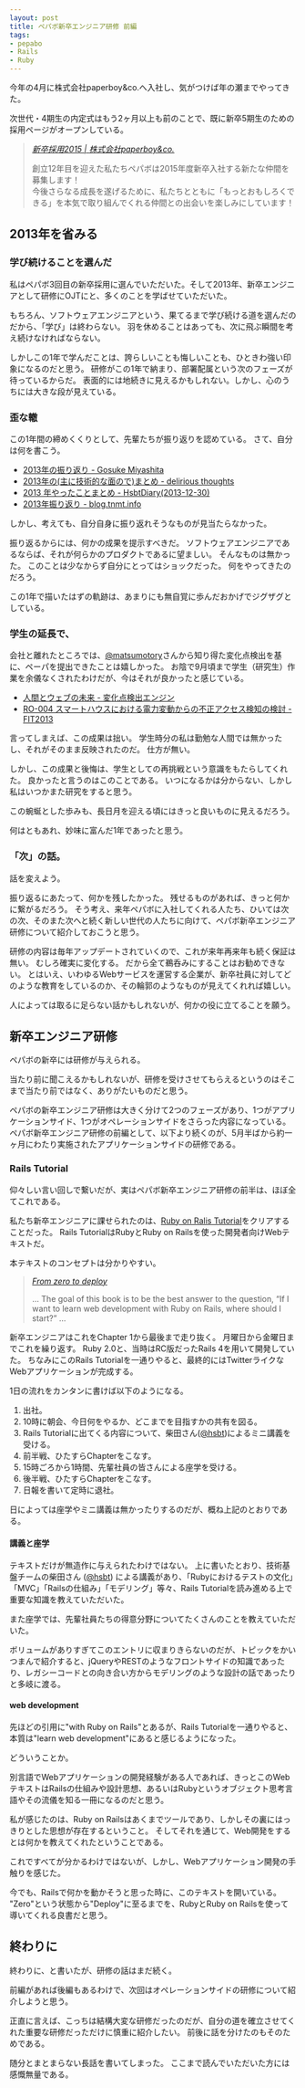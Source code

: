 ```yaml
---
layout: post
title: ペパボ新卒エンジニア研修 前編
tags: 
- pepabo
- Rails
- Ruby
---
```

今年の4月に株式会社paperboy&co.へ入社し、気がつけば年の瀬までやってきた。

次世代・4期生の内定式はもう2ヶ月以上も前のことで、既に新卒5期生のための採用ページがオープンしている。

> [*新卒採用2015 | 株式会社paperboy&co.*](http://www.paperboy.co.jp/recruit2015/)
>
> 創立12年目を迎えた私たちペパボは2015年度新卒入社する新たな仲間を募集します！  
> 今後さらなる成長を遂げるために、私たちとともに「もっとおもしろくできる」を本気で取り組んでくれる仲間との出会いを楽しみにしています！

## 2013年を省みる

### 学び続けることを選んだ

私はペパボ3回目の新卒採用に選んでいただいた。そして2013年、新卒エンジニアとして研修にOJTにと、多くのことを学ばせていただいた。

もちろん、ソフトウェアエンジニアという、果てるまで学び続ける道を選んだのだから、「学び」は終わらない。
羽を休めることはあっても、次に飛ぶ瞬間を考え続けなければならない。

しかしこの1年で学んだことは、誇らしいことも悔しいことも、ひときわ強い印象になるのだと思う。
研修がこの1年で納まり、部署配属という次のフェーズが待っているからだ。
表面的には地続きに見えるかもしれない。しかし、心のうちには大きな段が見えている。

### 歪な轍

この1年間の締めくくりとして、先輩たちが振り返りを認めている。
さて、自分は何を書こう。

 * [2013年の振り返り - Gosuke Miyashita](http://mizzy.org/blog/2013/12/31/1/)
 * [2013年の(主に技術的な面ので)まとめ - delirious thoughts](http://blog.kentarok.org/entry/2013/12/30/202028)
 * [2013 年やったことまとめ - HsbtDiary(2013-12-30)](http://www.hsbt.org/diary/20131230.html#p03)
 * [2013年振り返り - blog.tnmt.info](http://blog.tnmt.info/2013/12/31/look-back-2013/)

しかし、考えても、自分自身に振り返れそうなものが見当たらなかった。

振り返るからには、何かの成果を提示すべきだ。
ソフトウェアエンジニアであるならば、それが何らかのプロダクトであるに望ましい。
そんなものは無かった。
このことは少なからず自分にとってはショックだった。
何をやってきたのだろう。

この1年で描いたはずの軌跡は、あまりにも無自覚に歩んだおかげでジグザグとしている。

### 学生の延長で、

会社と離れたところでは、[@matsumotory](https://twitter.com/matsumotory)さんから知り得た変化点検出を基に、ペーパを提出できたことは嬉しかった。
お陰で9月頃まで学生（研究生）作業を余儀なくされたわけだが、今はそれが良かったと感じている。

 * [人間とウェブの未来 - 変化点検出エンジン](http://blog.matsumoto-r.jp/?p=35)
 * [RO-004 スマートハウスにおける電力変動からの不正アクセス検知の検討 - FIT2013](http://www.ipsj.or.jp/event/fit/fit2013/program/data/html/abstract/RO-004.html)

言ってしまえば、この成果は拙い。
学生時分の私は勤勉な人間では無かったし、それがそのまま反映されたのだ。
仕方が無い。

しかし、この成果と後悔は、学生としての再挑戦という意識をもたらしてくれた。
良かったと言うのはこのことである。
いつになるかは分からない、しかし私はいつかまた研究をすると思う。

この蜿蜒とした歩みも、長日月を迎える頃にはきっと良いものに見えるだろう。

何はともあれ、妙味に富んだ1年であったと思う。

### 「次」の話。

話を変えよう。

振り返るにあたって、何かを残したかった。
残せるものがあれば、きっと何かに繋がるだろう。
そう考え、来年ペパボに入社してくれる人たち、ひいては次の次、そのまた次へと続く新しい世代の人たちに向けて、ペパボ新卒エンジニア研修について紹介しておこうと思う。

研修の内容は毎年アップデートされていくので、これが来年再来年も続く保証は無い。
むしろ確実に変化する。
だから全て鵜呑みにすることはお勧めできない。
とはいえ、いわゆるWebサービスを運営する企業が、新卒社員に対してどのような教育をしているのか、その輪郭のようなものが見えてくれれば嬉しい。

人によっては取るに足らない話かもしれないが、何かの役に立てることを願う。

## 新卒エンジニア研修

ペパボの新卒には研修が与えられる。

当たり前に聞こえるかもしれないが、研修を受けさせてもらえるというのはそこまで当たり前ではなく、ありがたいものだと思う。

ペパボの新卒エンジニア研修は大きく分けて2つのフェーズがあり、1つがアプリケーションサイド、1つがオペレーションサイドをさらった内容になっている。
ペパボ新卒エンジニア研修の前編として、以下より続くのが、5月半ばから約一ヶ月にわたり実施されたアプリケーションサイドの研修である。

### Rails Tutorial

仰々しい言い回しで繋いだが、実はペパボ新卒エンジニア研修の前半は、ほぼ全てこれである。

私たち新卒エンジニアに課せられたのは、[Ruby on Ralis Tutorial](http://ruby.railstutorial.org/ruby-on-rails-tutorial-book)をクリアすることだった。
Rails TutorialはRubyとRuby on Railsを使った開発者向けWebテキストだ。

本テキストのコンセプトは分かりやすい。

> [*From zero to deploy*](http://ruby.railstutorial.org/ruby-on-rails-tutorial-book#top)
>
> ... The goal of this book is to be the best answer to the question, “If I want to learn web development with Ruby on Rails, where should I start?” ...

新卒エンジニアはこれをChapter 1から最後まで走り抜く。
月曜日から金曜日までこれを繰り返す。
Ruby 2.0と、当時はRC版だったRails 4を用いて開発していた。
ちなみにこのRails Tutorialを一通りやると、最終的にはTwitterライクなWebアプリケーションが完成する。

1日の流れをカンタンに書けば以下のようになる。

 1. 出社。
 1. 10時に朝会、今日何をやるか、どこまでを目指すかの共有を図る。
 1. Rails Tutorialに出てくる内容について、柴田さん([@hsbt](https://twitter.com/hsbt))によるミニ講義を受ける。
 1. 前半戦、ひたすらChapterをこなす。
 1. 15時ごろから1時間、先輩社員の皆さんによる座学を受ける。
 1. 後半戦、ひたすらChapterをこなす。
 1. 日報を書いて定時に退社。

日によっては座学やミニ講義は無かったりするのだが、概ね上記のとおりである。

#### 講義と座学

テキストだけが無造作に与えられたわけではない。
上に書いたとおり、技術基盤チームの柴田さん ([@hsbt](https://twitter.com/hsbt)) による講義があり、「Rubyにおけるテストの文化」「MVC」「Railsの仕組み」「モデリング」等々、Rails Tutorialを読み進める上で重要な知識を教えていただいた。

また座学では、先輩社員たちの得意分野についてたくさんのことを教えていただいた。

ボリュームがありすぎてこのエントリに収まりきらないのだが、トピックをかいつまんで紹介すると、jQueryやRESTのようなフロントサイドの知識であったり、レガシーコードとの向き合い方からモデリングのような設計の話であったりと多岐に渡る。

#### web development

先ほどの引用に"with Ruby on Rails"とあるが、Rails Tutorialを一通りやると、本質は"learn web development"にあると感じるようになった。

どういうことか。

別言語でWebアプリケーションの開発経験がある人であれば、きっとこのWebテキストはRailsの仕組みや設計思想、あるいはRubyというオブジェクト思考言語やその流儀を知る一冊になるのだと思う。

私が感じたのは、Ruby on Railsはあくまでツールであり、しかしその裏にはっきりとした思想が存在するということ。
そしてそれを通じて、Web開発をするとは何かを教えてくれたということである。

これですべてが分かるわけではないが、しかし、Webアプリケーション開発の手触りを感じた。

今でも、Railsで何かを動かそうと思った時に、このテキストを開いている。
"Zero"という状態から"Deploy"に至るまでを、RubyとRuby on Railsを使って導いてくれる良書だと思う。

## 終わりに

終わりに、と書いたが、研修の話はまだ続く。

前編があれば後編もあるわけで、次回はオペレーションサイドの研修について紹介しようと思う。

正直に言えば、こっちは結構大変な研修だったのだが、自分の道を確立させてくれた重要な研修だっただけに慎重に紹介したい。
前後に話を分けたのもそのためである。

随分とまとまらない長話を書いてしまった。
ここまで読んでいただいた方には感慨無量である。
